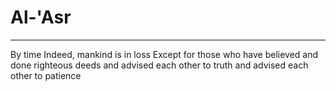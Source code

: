 # Al-'Asr
---
By time
Indeed, mankind is in loss
Except for those who have believed and done righteous deeds and advised each other to truth and advised each other to patience

